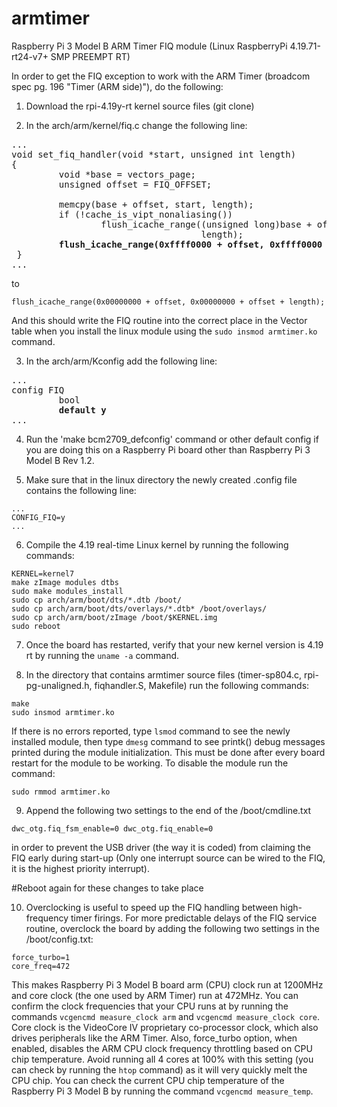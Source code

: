 # armtimer

Raspberry Pi 3 Model B ARM Timer FIQ module (Linux RaspberryPi 4.19.71-rt24-v7+ SMP PREEMPT RT)

In order to get the FIQ exception to work with the ARM Timer (broadcom spec pg. 196 "Timer (ARM side)"), do the following:

1) Download the rpi-4.19y-rt kernel source files (git clone)
   
2) In the arch/arm/kernel/fiq.c change the following line:
<pre>
...
void set_fiq_handler(void *start, unsigned int length)
{
         void *base = vectors_page;
         unsigned offset = FIQ_OFFSET;
 
         memcpy(base + offset, start, length);
         if (!cache_is_vipt_nonaliasing())
                 flush_icache_range((unsigned long)base + offset, offset +
                                    length);
         <b>flush_icache_range(0xffff0000 + offset, 0xffff0000 + offset + length);</b>
 }
...
</pre>
to
```
flush_icache_range(0x00000000 + offset, 0x00000000 + offset + length);
```
And this should write the FIQ routine into the correct place in the Vector table when you install the linux module using the `sudo insmod armtimer.ko` command.

3) In the arch/arm/Kconfig add the following line:

<pre>
...
config FIQ
         bool
         <b>default y</b>
...
</pre>

4) Run the 'make bcm2709_defconfig' command or other default config if you are doing this on a Raspberry Pi board other than Raspberry Pi 3 Model B Rev 1.2.
   
5) Make sure that in the linux directory the newly created .config file contains the following line:
   
```
...
CONFIG_FIQ=y
...
```

6) Compile the 4.19 real-time Linux kernel by running the following commands:

```
KERNEL=kernel7
make zImage modules dtbs
sudo make modules_install
sudo cp arch/arm/boot/dts/*.dtb /boot/
sudo cp arch/arm/boot/dts/overlays/*.dtb* /boot/overlays/
sudo cp arch/arm/boot/zImage /boot/$KERNEL.img
sudo reboot
```

7) Once the board has restarted, verify that your new kernel version is 4.19 rt by running the `uname -a` command.
   
8) In the directory that contains armtimer source files (timer-sp804.c, rpi-pg-unaligned.h, fiqhandler.S, Makefile) run the following commands:
   
```
make
sudo insmod armtimer.ko
```

If there is no errors reported, type `lsmod` command to see the newly installed module, then type `dmesg` command to see printk() debug messages printed during the module initialization. This must be done after every board restart for the module to be working. To disable the module run the command:

```
sudo rmmod armtimer.ko
```

9) Append the following two settings to the end of the /boot/cmdline.txt
    
```
dwc_otg.fiq_fsm_enable=0 dwc_otg.fiq_enable=0
```

in order to prevent the USB driver (the way it is coded) from claiming the FIQ early during start-up (Only one interrupt source can be wired to the FIQ, it is the highest priority interrupt).

#Reboot again for these changes to take place

10) Overclocking is useful to speed up the FIQ handling between high-frequency timer firings. For more predictable delays of the FIQ service routine, overclock the board by adding the following two settings in the /boot/config.txt:
    
```
force_turbo=1
core_freq=472
```

This makes Raspberry Pi 3 Model B board arm (CPU) clock run at 1200MHz and core clock (the one used by ARM Timer) run at 472MHz. You can confirm the clock frequencies that your CPU runs at by running the commands `vcgencmd measure_clock arm` and `vcgencmd measure_clock core`. Core clock is the VideoCore IV proprietary co-processor clock, which also drives peripherals like the ARM Timer. Also, force_turbo option, when enabled, disables the ARM CPU clock frequency throttling based on CPU chip temperature. Avoid running all 4 cores at 100% with this setting (you can check by running the `htop` command) as it will very quickly melt the CPU chip. You can check the current CPU chip temperature of the Raspberry Pi 3 Model B by running the command `vcgencmd measure_temp`.

